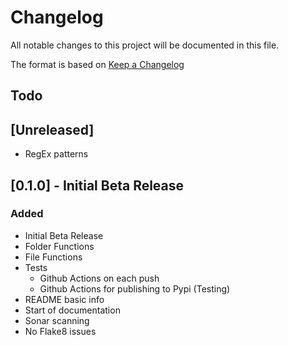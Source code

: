 # Changelog
All notable changes to this project will be documented in this file.

The format is based on [Keep a Changelog](https://keepachangelog.com/en/1.0.0/)

## Todo

## [Unreleased]
- RegEx patterns

## [0.1.0] - Initial Beta Release
### Added
- Initial Beta Release
- Folder Functions
- File Functions
- Tests
    - Github Actions on each push
    - Github Actions for publishing to Pypi (Testing)
- README basic info
- Start of documentation
- Sonar scanning
- No Flake8 issues